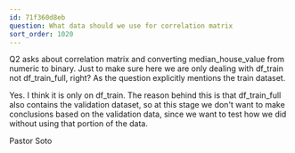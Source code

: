 ```yaml
---
id: 71f360d8eb
question: What data should we use for correlation matrix
sort_order: 1020
---
```


Q2 asks about correlation matrix and converting median_house_value from numeric to binary. Just to make sure here we are only dealing with df_train not df_train_full, right? As the question explicitly mentions the train dataset.

Yes. I think it is only on df_train. The reason behind this is that df_train_full also contains the validation dataset, so at this stage we don't want to make conclusions based on the validation data, since we want to test how we did without using that portion of the data.

Pastor Soto

